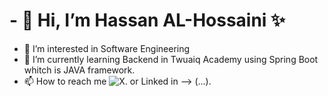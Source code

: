# - 👋 Hi, I’m Hassan AL-Hossaini ✨
- 👀 I’m interested in Software Engineering
- 🌱 I’m currently learning Backend in Twuaiq Academy using Spring Boot whitch is JAVA framework.  
- 📫 How to reach me ![X](@Hassan0Blooming). or Linked in --> (...).

<!---
Blooming0/Blooming0 is a ✨ special ✨ repository because its `README.md` (this file) appears on your GitHub profile.
You can click the Preview link to take a look at your changes.
--->

